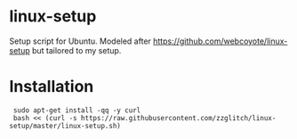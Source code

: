 linux-setup
===========

Setup script for Ubuntu.  Modeled after https://github.com/webcoyote/linux-setup but tailored to my setup.

Installation
============

     sudo apt-get install -qq -y curl
     bash << (curl -s https://raw.githubusercontent.com/zzglitch/linux-setup/master/linux-setup.sh)




